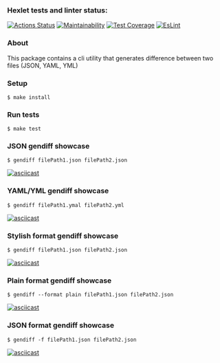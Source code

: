 ### Hexlet tests and linter status:
[![Actions Status](https://github.com/ChechelRoman/frontend-project-lvl2/workflows/hexlet-check/badge.svg)](https://github.com/ChechelRoman/frontend-project-lvl2/actions)
[![Maintainability](https://api.codeclimate.com/v1/badges/1511f7e9f72bf0f446d0/maintainability)](https://codeclimate.com/github/ChechelRoman/frontend-project-lvl2/maintainability)
[![Test Coverage](https://api.codeclimate.com/v1/badges/1511f7e9f72bf0f446d0/test_coverage)](https://codeclimate.com/github/ChechelRoman/frontend-project-lvl2/test_coverage)
[![EsLint](https://github.com/ChechelRoman/frontend-project-lvl2/actions/workflows/EsLint_Check.yml/badge.svg)](https://github.com/ChechelRoman/frontend-project-lvl2/actions)

### About

This package contains a cli utility that generates difference between two files (JSON, YAML, YML)

### Setup

```
$ make install
```

### Run tests

```
$ make test
```

### JSON gendiff showcase

```
$ gendiff filePath1.json filePath2.json
```

[![asciicast](https://asciinema.org/a/wawnTT44dBPxdc5IxnGgaK6RB.svg)](https://asciinema.org/a/wawnTT44dBPxdc5IxnGgaK6RB)

### YAML/YML gendiff showcase

```
$ gendiff filePath1.ymal filePath2.yml
```

[![asciicast](https://asciinema.org/a/UeK45VxjVzxR6vxNjgEg9jcNV.svg)](https://asciinema.org/a/UeK45VxjVzxR6vxNjgEg9jcNV)

### Stylish format gendiff showcase

```
$ gendiff filePath1.json filePath2.json
```

[![asciicast](https://asciinema.org/a/415016.svg)](https://asciinema.org/a/415016)

### Plain format gendiff showcase

```
$ gendiff --format plain filePath1.json filePath2.json
```

[![asciicast](https://asciinema.org/a/415238.svg)](https://asciinema.org/a/415238)

### JSON format gendiff showcase

```
$ gendiff -f filePath1.json filePath2.json
```

[![asciicast](https://asciinema.org/a/415239.svg)](https://asciinema.org/a/415239)
